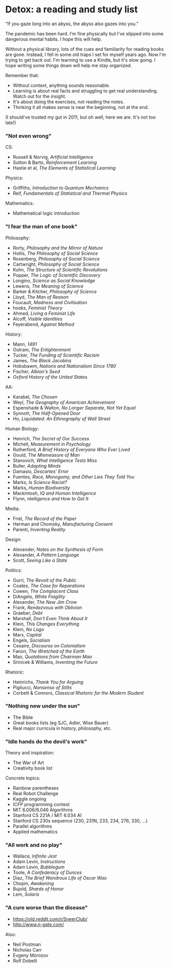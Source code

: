# Detox: a reading and study list

"If you gaze long into an abyss, the abyss also gazes into you."

The pandemic has been hard. I'm fine physically but I've slipped into some
dangerous mental habits. I hope this will help.

Without a physical library, lots of the cues and familiarity for reading books
are gone. Instead, I fell in some old traps I set for myself years ago. Now
I'm trying to get back out. I'm learning to use a Kindle, but it's slow going.
I hope writing some things down will help me stay organized.

Remember that:
- Without context, anything sounds reasonable.
- Learning is about real facts and struggling to get real understanding. Watch
  out for the insight.
- It's about doing the exercises, not reading the notes.
- Thinking it all makes sense is near the beginning, not at the end.

(I should've trusted my gut in 2011, but oh well, here we are. It's not too
late!)

### "Not even wrong"
CS:
- Russell & Norvig, *Artificial Intelligence*
- Sutton & Barto, *Reinforcement Learning*
- Hastie et al, *The Elements of Statistical Learning*

Physics:
- Griffiths, *Introduction to Quantum Mechanics*
- Reif, *Fundamentals of Statistical and Thermal Physics*

Mathematics:
- Mathematical logic introduction

### "I fear the man of one book"
Philosophy:
- Rorty, *Philosophy and the Mirror of Nature*
- Hollis, *The Philosophy of Social Science*
- Rosenberg, *Philosophy of Social Science*
- Cartwright, *Philosophy of Social Science*
- Kuhn, *The Structure of Scientific Revolutions*
- Popper, *The Logic of Scientific Discovery*
- Longino, *Science as Social Knowledge*
- Lewens, *The Meaning of Science*
- Barker & Kitcher, *Philosophy of Science*
- Lloyd, *The Man of Reason*
- Foucault, *Madness and Civilisation*
- hooks, *Feminist Theory*
- Ahmed, *Living a Feminist Life*
- Alcoff, *Visible Identities*
- Feyerabend, *Against Method*

History:
- Mann, *1491*
- Outram, *The Enlightenment*
- Tucker, *The Funding of Scientific Racism*
- James, *The Black Jacobins*
- Hobsbawm, *Nations and Nationalism Since 1780*
- Fischer, *Albion's Seed*
- *Oxford History of the United States*

AA:
- Karabel, *The Chosen*
- Weyl, *The Geography of American Achievement*
- Espenshade & Walton, *No Longer Separate, Not Yet Equal*
- Synnott, *The Half-Opened Door*
- Ho, *Liquidated: An Ethnography of Wall Street*

Human Biology:
- Henrich, *The Secret of Our Success*
- Michell, *Measurement in Psychology*
- Rutherford, *A Brief History of Everyone Who Ever Lived*
- Gould, *The Mismeasure of Man*
- Stanovich, *What Intelligence Tests Miss*
- Buller, *Adapting Minds*
- Damasio, *Descartes' Error*
- Fuentes, *Race, Monogomy, and Other Lies They Told You*
- Marks, *Is Science Racist?*
- Marks, *Human Biodiversity*
- Mackintosh, *IQ and Human Intelligence*
- Flynn, *ntelligence and How to Get It*

Media:
- Friel, *The Record of the Paper*
- Herman and Chomsky, *Manufacturing Consent*
- Parenti, *Inventing Reality*

Design:
- Alexander, *Notes on the Synthesis of Form*
- Alexander, *A Pattern Language*
- Scott, *Seeing Like a State*

Politics:
- Gurri, *The Revolt of the Public*
- Coates, *The Case for Reparations*
- Cowen, *The Complacent Class*
- DiAngelo, *White Fragility*
- Alexander, *The New Jim Crow*
- Frank, *Rendezvous with Oblivion*
- Graeber, *Debt*
- Marshall, *Don't Even Think About It*
- Klein, *This Changes Everything*
- Klein, *No Logo*
- Marx, *Capital*
- Engels, *Socialism*
- Cesaire, *Discourse on Colonialism*
- Fanon, *The Wretched of the Earth*
- Mao, *Quotations from Chairman Mao*
- Srinicek & Williams, *Inventing the Future*

Rhetoric:
- Heinrichs, *Thank You for Arguing*
- Pigliucci, *Nonsense of Stilts*
- Corbett & Connors, *Classical Rhetoric for the Modern Student*

### "Nothing new under the sun"
- The Bible
- Great books lists (eg SJC, Adler, Wise Bauer)
- Real major curricula in history, philosophy, etc.

### "Idle hands do the devil's work"
Theory and inspiration:
- The War of Art
- Creativity book list

Concrete topics:
- Rainbow parentheses
- Real Robot Challenge
- Kaggle ongoing
- ICFP programming contest
- MIT 6.006/6.046 Algorithms
- Stanford CS 221A / MIT 6.034 AI
- Stanford CS 230s sequence (230, 231N, 233, 234, 276, 330, ...)
- Parallel algorithms
- Applied mathematics

### "All work and no play"
- Wallace, *Infinite Jest*
- Adam Levin, *Instructions*
- Adam Levin, *Bubblegum*
- Toole, *A Confederacy of Dunces*
- Diaz, *The Brief Wondrous Life of Oscar Wao*
- Chopin, *Awakening*
- Bujold, *Shards of Honor*
- Lem, *Solaris*


### "A cure worse than the disease"
- https://old.reddit.com/r/SneerClub/
- http://www.n-gate.com/

Also:
- Neil Postman
- Nicholas Carr
- Evgeny Morozov
- Rolf Dobelli
